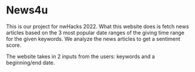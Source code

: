 # News4u

This is our project for nwHacks 2022. What this website does is fetch news articles based on the 3 most popular date ranges of the giving time range for the given keywords. We analyze the news articles to get a sentiment score.

The website takes in 2 inputs from the users: keywords and a beginning/end date. 